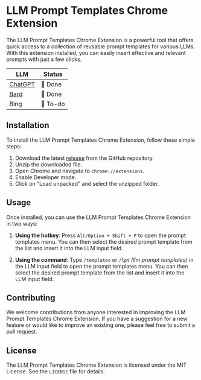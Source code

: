 # LLM Prompt Templates Chrome Extension

The LLM Prompt Templates Chrome Extension is a powerful tool that offers quick access to a collection of reusable prompt templates for various LLMs. With this extension installed, you can easily insert effective and relevant prompts with just a few clicks.

| LLM                                 | Status   |
| ----------------------------------- | -------- |
| [ChatGPT](https://chat.openai.com/) | 🎉 Done  |
| [Bard](https://bard.google.com/)    | 🎉 Done  |
| Bing                                | 📝 To-do |

## Installation

To install the LLM Prompt Templates Chrome Extension, follow these simple steps:

1. Download the latest [release](https://github.com/rpidanny/llm-prompt-templates/releases) from the GitHub repository.
2. Unzip the downloaded file.
3. Open Chrome and navigate to `chrome://extensions`.
4. Enable Developer mode.
5. Click on "Load unpacked" and select the unzipped folder.

## Usage

Once installed, you can use the LLM Prompt Templates Chrome Extension in two ways:

1. **Using the hotkey**: Press `Alt/Option + Shift + P` to open the prompt templates menu. You can then select the desired prompt template from the list and insert it into the LLM input field.

2. **Using the command**: Type `/templates` or `/lpt` _(llm prompt templates)_ in the LLM input field to open the prompt templates menu. You can then select the desired prompt template from the list and insert it into the LLM input field.

## Contributing

We welcome contributions from anyone interested in improving the LLM Prompt Templates Chrome Extension. If you have a suggestion for a new feature or would like to improve an existing one, please feel free to submit a pull request.

## License

The LLM Prompt Templates Chrome Extension is licensed under the MIT License. See the `LICENSE` file for details.
